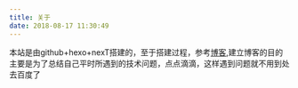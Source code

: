 ```yaml
---
title: 关于
date: 2018-08-17 11:30:49
---
```

本站是由github+hexo+nexT搭建的，至于搭建过程，参考[博客](http://visugar.com/2017/05/04/20170504SetUpHexoBlog/),建立博客的目的主要是为了总结自己平时所遇到的技术问题，点点滴滴，这样遇到问题就不用到处去百度了